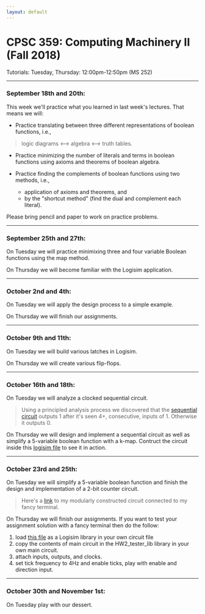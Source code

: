 ```yaml
---
layout: default
---
```


# CPSC 359: Computing Machinery II (Fall 2018)

Tutorials: Tuesday, Thursday: 12:00pm-12:50pm (MS 252)

----

### September 18th and 20th:
This week we'll practice what you learned in last week's lectures. That means we will:

- Practice translating between three different representations of boolean functions, i.e.,
 > logic diagrams <--> algebra <--> truth tables.

- Practice minimizing the number of literals and terms in boolean functions using axioms and theorems of boolean algebra.

- Practice finding the complements of boolean functions using two methods, i.e.,
  * application of axioms and theorems, and
  * by the "shortcut method" (find the dual and complement each literal).

Please bring pencil and paper to work on practice problems.

----

### September 25th and 27th:
On Tuesday we will practice minimixing three and four variable Boolean functions using the map method.

On Thursday we will become familiar with the Logisim application.

----
### October 2nd and 4th:
On Tuesday we will apply the design process to a simple example.

On Thursday we will finish our assignments.

----

### October 9th and 11th:
On Tuesday we will build various latches in Logisim.

On Thursday we will create various flip-flops.

----

### October 16th and 18th:
On Tuesday we will analyze a clocked sequential circuit.

> Using a principled analysis process we discovered that the [sequential circuit](https://raw.githubusercontent.com/philstutorials/philstutorials.github.io/master/_data/analyze_this.circ "Logisim file. Save this to your computer.") outputs 1 after it's seen 4+, consecutive, inputs of 1. Otherwise it outputs 0.

On Thursday we will design and implement a sequential circuit as well as simplify a 5-variable boolean function with a k-map. Contruct the circuit inside this [logisim file](https://raw.githubusercontent.com/philstutorials/philstutorials.github.io/master/_data/build_counter.circ "Logisim file. Save this to your computer.") to see it in action.

----

### October 23rd and 25th:
On Tuesday we will simplify a 5-variable boolean function and finish the design and implementation of a 2-bit counter circuit.

> Here's a [link](https://raw.githubusercontent.com/philstutorials/philstutorials.github.io/master/_data/simple_counter_split.circ "Logisim file. Save this to your computer.") to my modularly constructed circuit connected to my fancy terminal.

On Thursday we will finish our assignments.
If you want to test your assignment solution with a fancy terminal then do the follow:
1. load [this file](https://raw.githubusercontent.com/philstutorials/philstutorials.github.io/master/_data/HW2_tester_lib.circ "Logisim file. Save this to your computer.") as a Logisim library in your own circuit file
2. copy the contents of main circuit in the HW2_tester_lib library in your own main circuit.
3. attach inputs, outputs, and clocks.
4. set tick frequency to 4Hz and enable ticks, play with enable and direction input.

----

### October 30th and November 1st:
On Tuesday play with our dessert.
